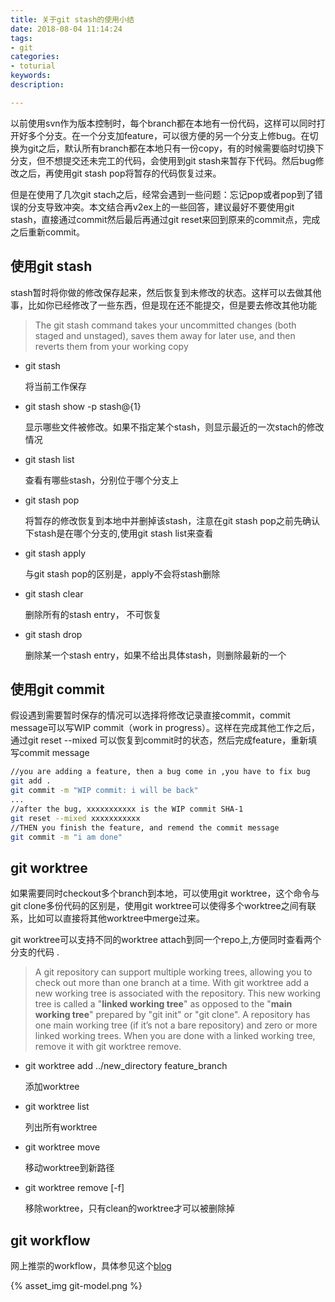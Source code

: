 ```yaml
---
title: 关于git stash的使用小结
date: 2018-08-04 11:14:24
tags:
- git
categories:
- toturial
keywords:
description:

---
```




以前使用svn作为版本控制时，每个branch都在本地有一份代码，这样可以同时打开好多个分支。在一个分支加feature，可以很方便的另一个分支上修bug。在切换为git之后，默认所有branch都在本地只有一份copy，有的时候需要临时切换下分支，但不想提交还未完工的代码，会使用到git stash来暂存下代码。然后bug修改之后，再使用git stash pop将暂存的代码恢复过来。



但是在使用了几次git stach之后，经常会遇到一些问题：忘记pop或者pop到了错误的分支导致冲突。本文结合再v2ex上的一些回答，建议最好不要使用git stash，直接通过commit然后最后再通过git reset来回到原来的commit点，完成之后重新commit。



<!--more-->

## 使用git stash

stash暂时将你做的修改保存起来，然后恢复到未修改的状态。这样可以去做其他事，比如你已经修改了一些东西，但是现在还不能提交，但是要去修改其他功能

>The git stash command takes your uncommitted changes (both staged and unstaged), saves them away for later use, and then reverts them from your working copy

- git stash

  将当前工作保存

- git stash show -p stash@{1}

  显示哪些文件被修改。如果不指定某个stash，则显示最近的一次stach的修改情况

- git stash list

  查看有哪些stash，分别位于哪个分支上

- git stash pop

  将暂存的修改恢复到本地中并删掉该stash，注意在git stash pop之前先确认下stash是在哪个分支的,使用git stash list来查看

- git stash apply

  与git stash pop的区别是，apply不会将stash删除

- git stash clear

  删除所有的stash entry， 不可恢复

- git stash drop <stash>

  删除某一个stash entry，如果不给出具体stash，则删除最新的一个

## 使用git commit

假设遇到需要暂时保存的情况可以选择将修改记录直接commit，commit message可以写WIP commit（work in progress）。这样在完成其他工作之后，通过git reset  --mixed 可以恢复到commit时的状态，然后完成feature，重新填写commit message

```bash
//you are adding a feature, then a bug come in ,you have to fix bug
git add .
git commit -m "WIP commit: i will be back"
...
//after the bug, xxxxxxxxxxx is the WIP commit SHA-1
git reset --mixed xxxxxxxxxxx
//THEN you finish the feature, and remend the commit message
git commit -m "i am done"
```

## git worktree

如果需要同时checkout多个branch到本地，可以使用git worktree，这个命令与git clone多份代码的区别是，使用git worktree可以使得多个worktree之间有联系，比如可以直接将其他worktree中merge过来。

git worktree可以支持不同的worktree attach到同一个repo上,方便同时查看两个分支的代码 .

> A git repository can support multiple working trees, allowing you to check out more than one branch at a time. With git worktree add a new working tree is associated with the repository. This new working tree is called a "**linked working tree**" as opposed to the "**main working tree**" prepared by "git init" or "git clone". A repository has one main working tree (if it’s not a bare repository) and zero or more linked working trees. When you are done with a linked working tree, remove it with git worktree remove.

- git worktree add ../new_directory feature_branch

  添加worktree

- git worktree list

  列出所有worktree

- git worktree move <worktree> <new-path>

  移动worktree到新路径

- git worktree remove [-f] <worktree>

  移除worktree，只有clean的worktree才可以被删除掉

## git workflow 

网上推崇的workflow，具体参见这个[blog](https://nvie.com/posts/a-successful-git-branching-model/)

{% asset_img git-model.png %}

